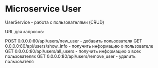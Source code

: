 # Microservice User

UserService - работа с пользователями (CRUD)

URL для запросов:

POST 0.0.0.0:80/api/users/new_user    - добавить пользователя
GET 0.0.0.0:80/api/users/show_info    - получить информацию о пользователе
GET 0.0.0.0:80/api/users/all_users    - получить информацию о всех пользователях
GET 0.0.0.0:80/api/users/remove_user  - удалить пользователя
